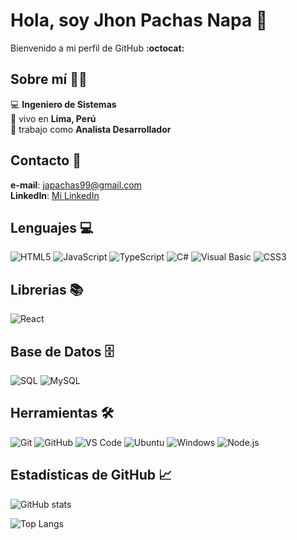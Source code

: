 # Hola, soy Jhon Pachas Napa  👋

Bienvenido a mi perfil de GitHub **:octocat:**  

## Sobre mí  👨‍💻

:computer: **Ingeniero de Sistemas**  
:round_pushpin: vivo en **Lima, Perú**  
:briefcase: trabajo como **Analista Desarrollador**

## Contacto  🤝  

**e-mail**: <japachas99@gmail.com>  
**LinkedIn**: [Mi LinkedIn](https://www.linkedin.com/in/jhon-alexander-pachas-napa)

## Lenguajes  💻  

![HTML5](https://img.shields.io/badge/-HTML5-E34F26?style=flat&logo=html5&logoColor=white)
![JavaScript](https://img.shields.io/badge/-JavaScript-F7DF1E?style=flat&logo=javascript&logoColor=black)
![TypeScript](https://img.shields.io/badge/-TypeScript-3178C6?style=flat&logo=typescript&logoColor=white)
![C#](https://img.shields.io/badge/-C%23-239120?style=flat&logo=csharp&logoColor=white)
![Visual Basic](https://img.shields.io/badge/-Visual_Basic-9452C8?style=flat&logo=visual-basic&logoColor=white)
![CSS3](https://img.shields.io/badge/-CSS3-1572B6?style=flat&logo=css3&logoColor=white)

## Librerias  📚

![React](https://img.shields.io/badge/-React-61DAFB?style=flat&logo=react&logoColor=black)  

## Base de Datos  🗄️

![SQL](https://img.shields.io/badge/-SQL-003B57?style=flat&logo=mysql&logoColor=white)
![MySQL](https://img.shields.io/badge/-MySQL-4479A1?style=flat&logo=mysql&logoColor=white)  

## Herramientas  🛠️  

![Git](https://img.shields.io/badge/-Git-F05032?style=flat&logo=git&logoColor=white)
![GitHub](https://img.shields.io/badge/-GitHub-181717?style=flat&logo=github&logoColor=white)
![VS Code](https://img.shields.io/badge/-VS_Code-007ACC?style=flat&logo=visualstudiocode&logoColor=white)
![Ubuntu](https://img.shields.io/badge/-Ubuntu-E95420?style=flat&logo=ubuntu&logoColor=white)
![Windows](https://img.shields.io/badge/-Windows-00A4EF?style=flat&logo=windows&logoColor=white)
![Node.js](https://img.shields.io/badge/-Node.js-339933?style=flat&logo=node.js&logoColor=white)

## Estadísticas de GitHub  📈  

![GitHub stats](https://github-readme-stats.vercel.app/api?username=JAPachas&show_icons=true&hide_title=true&count_private=true&hide=prs&random=<timestamp>)

![Top Langs](https://github-readme-stats.vercel.app/api/top-langs/?username=JAPachas&layout=compact&langs_count=6&theme=radical)  
